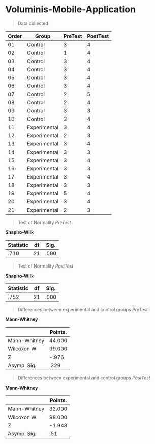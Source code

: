 # Voluminis-Mobile-Application

> Data collected

| Order | Group | PreTest | PostTest | 
| - | - | - | - |
| 01 | Control | 3 | 4 |
| 02 | Control | 1 | 4 |
| 03 | Control | 3 | 4 |
| 04 | Control | 3 | 4 |
| 05 | Control | 3 | 4 |
| 06 | Control | 3 | 4 |
| 07 | Control | 2 | 5 |
| 08 | Control | 2 | 4 |
| 09 | Control | 3 | 3 |
| 10 | Control | 3 | 4 |
| 11 | Experimental | 3 | 4 |
| 12 | Experimental | 2 | 3 |
| 13 | Experimental | 3 | 4 |
| 14 | Experimental | 3 | 3 |
| 15 | Experimental | 3 | 4 |
| 16 | Experimental | 3 | 3 |
| 17 | Experimental | 3 | 4 |
| 18 | Experimental | 3 | 3 |
| 19 | Experimental | 5 | 4 |
| 20 | Experimental | 3 | 4 |
| 21 | Experimental | 2 | 3 |

> Test of Normality *PreTest*

**Shapiro-Wilk**

| Statistic | df | Sig. |
| - | - | - |
| .710 | 21 | .000 |


> Test of Normality *PostTest*

**Shapiro-Wilk**

| Statistic | df | Sig. |
| - | - | - |
| .752 | 21 | .000 |

> Differences between experimental and control groups *PreTest*

**Mann-Whitney**

|| Points. |
| - | - |
| Mann-Whitney | 44.000 |
| Wilcoxon W | 99.000 |
| Z | -.976 |
| Asymp. Sig. | .329 |

> Differences between experimental and control groups *PostTest*

**Mann-Whitney**

|| Points. |
| - | - |
| Mann-Whitney | 32.000 |
| Wilcoxon W | 98.000 |
| Z | -1.948 |
| Asymp. Sig. | .51 |

